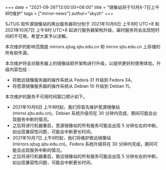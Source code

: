 +++
date = "2021-09-26T13:00:00+08:00"
title = "镜像站将于10月6-7日上午8时维护"
tags = ["mirror-news"]
author="skyzh"
+++

SJTUG 软件源镜像站的两台服务器将分别于 2021年10月6日 上午8时 UTC+8 和 2021年10月7日 上午8时 UTC+8 起进行服务器架构升级，届时服务将会出现短时间的不可用，希望大家予以谅解。

本次维护的影响范围是 mirrors.sjtug.sjtu.edu.cn 和 mirror.sjtu.edu.cn 上存储的所有软件源。

本次维护将会对服务器上的镜像站软件架构进行升级，以提供更好的使用体验。升级内容包括：

* 将致远镜像服务器的操作系统从 Fedora 31 升级到 Fedora 34。
* 将思源镜像服务器的操作系统从 Debian 10 升级到 Debian 11。


本次维护的服务不可用时间窗口预计如下。

* 2021年10月6日 上午8时起，我们将首先维护思源镜像站 (mirror.sjtu.edu.cn)。Debian 系统升级将在 30 分钟内完成，期间可能会出现服务中断的情况。
* 之后将进行机器重启，思源镜像站的所有服务可能会出现 5 分钟左右的中断。如出现兼容性问题，可能会中断更长时间。
* 2021年10月7日 上午8时起，我们将维护致远镜像站 (mirrors.sjtug.sjtu.edu.cn)。Fedora 系统升级将在 30 分钟内完成，期间可能会出现服务中断的情况。
* 之后将进行机器重启，致远镜像站的所有服务可能会出现 5 分钟左右的中断。如出现兼容性问题，可能会中断更长时间。
